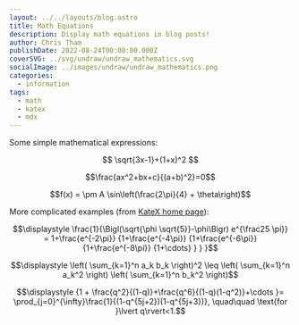 ```yaml
---
layout: ../../layouts/blog.astro
title: Math Equations
description: Display math equations in blog posts!
author: Chris Tham
publishDate: 2022-08-24T00:00:00.000Z
coverSVG: ../svg/undraw/undraw_mathematics.svg
socialImage: ../images/undraw/undraw_mathematics.png
categories:
  - information
tags:
  - math
  - katex
  - mdx
---
```


Some simple mathematical expressions:

$$ \sqrt{3x-1}+(1+x)^2 $$

$$\frac{ax^2+bx+c}{(a+b)^2}=0$$

$$f(x) = \pm A \sin\left(\frac{2\pi}{4} + \theta\right)$$


More complicated examples (from [KateX home page](https://katex.org)):

$$\displaystyle \frac{1}{\Bigl(\sqrt{\phi \sqrt{5}}-\phi\Bigr) e^{\frac25 \pi}} = 1+\frac{e^{-2\pi}} {1+\frac{e^{-4\pi}} {1+\frac{e^{-6\pi}} {1+\frac{e^{-8\pi}} {1+\cdots} } } }$$

$$\displaystyle \left( \sum_{k=1}^n a_k b_k \right)^2 \leq \left( \sum_{k=1}^n a_k^2 \right) \left( \sum_{k=1}^n b_k^2 \right)$$

$$\displaystyle {1 +  \frac{q^2}{(1-q)}+\frac{q^6}{(1-q)(1-q^2)}+\cdots }= \prod_{j=0}^{\infty}\frac{1}{(1-q^{5j+2})(1-q^{5j+3})}, \quad\quad \text{for }\lvert q\rvert<1.$$
